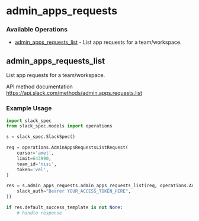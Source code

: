 # admin_apps_requests

### Available Operations

* [admin_apps_requests_list](#admin_apps_requests_list) - List app requests for a team/workspace.

## admin_apps_requests_list

List app requests for a team/workspace.

API method documentation
<https://api.slack.com/methods/admin.apps.requests.list>

### Example Usage

```python
import slack_spec
from slack_spec.models import operations

s = slack_spec.SlackSpec()

req = operations.AdminAppsRequestsListRequest(
    cursor='amet',
    limit=643990,
    team_id='nisi',
    token='vel',
)

res = s.admin_apps_requests.admin_apps_requests_list(req, operations.AdminAppsRequestsListSecurity(
    slack_auth="Bearer YOUR_ACCESS_TOKEN_HERE",
))

if res.default_success_template is not None:
    # handle response
```
